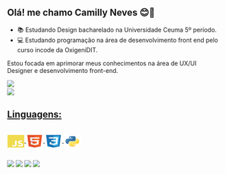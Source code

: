 ## Olá! me chamo Camilly Neves 😊👋

- 📚 Estudando Design bacharelado na Universidade Ceuma 5º período.
- 💻 Estudando programação na área de desenvolvimento front end pelo curso incode da OxigeniDIT.

Estou focada em aprimorar meus conhecimentos na área de UX/UI Designer e desenvolvimento front-end.
<div>
  <a href="https://github.com/CamysN">
  <img height="180em" src="https://github-readme-stats.vercel.app/api?username=CamysN&show_icons=true&theme=tokyonight"/>
</div>
<div>
  <a href="https://github.com/CamysN">
  <img height="400em" src="https://github-readme-stats.vercel.app/api/top-langs/?username=CamysN&layout=donut-vertical&theme=tokyonight"/>
</div>

## Linguagens:

<div style="display: inline_block"><br>
  <img align="center" alt="Rafa-Js" height="30" width="40" src="https://raw.githubusercontent.com/devicons/devicon/master/icons/javascript/javascript-plain.svg">
  <img align="center" alt="Rafa-HTML" height="30" width="40" src="https://raw.githubusercontent.com/devicons/devicon/master/icons/html5/html5-original.svg">
  <img align="center" alt="Rafa-CSS" height="30" width="40" src="https://raw.githubusercontent.com/devicons/devicon/master/icons/css3/css3-original.svg">
  <img align="center" alt="Rafa-Python" height="30" width="40" src="https://raw.githubusercontent.com/devicons/devicon/master/icons/python/python-original.svg">
</div>

## 

<div> 
  <a href="https://www.instagram.com/camyneves_/" target="_blank"><img src="https://img.shields.io/badge/-Instagram-%23E4405F?style=for-the-badge&logo=instagram&logoColor=white" target="_blank"></a>
 <a href="https://discord.com/channels/@me" target="_blank"><img src="https://img.shields.io/badge/Discord-7289DA?style=for-the-badge&logo=discord&logoColor=white" target="_blank"></a> 
  <a href = "mailto:camyneves123@gmail.com"><img src="https://img.shields.io/badge/-Gmail-%23333?style=for-the-badge&logo=gmail&logoColor=white" target="_blank"></a>
  <a href="https://www.linkedin.com/in/camilly-neves-239a60233/" target="_blank"><img src="https://img.shields.io/badge/-LinkedIn-%230077B5?style=for-the-badge&logo=linkedin&logoColor=white" target="_blank"></a> 
  
</div>
